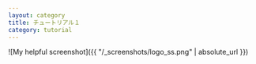```yaml
---
layout: category
title: チュートリアル１
category: tutorial
---
```


![My helpful screenshot]({{ "/_screenshots/logo_ss.png" | absolute_url }})